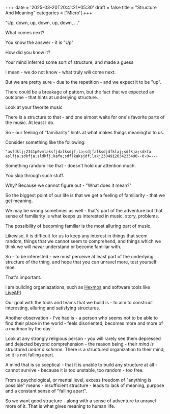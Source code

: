 +++
date = '2025-03-20T20:41:21+05:30'
draft = false
title = "Structure And Meaning"
categories = ['Micro']
+++

"Up, down, up, down, up, down, ..."

What comes next?

You know the answer - it is "Up"

How did you know it?

Your mind inferred some sort of structure, and made a guess

I mean - we do not know - what truly *will* come next.

But we are pretty sure - due to the repetition - and we expect it to be "up". 

There could be a breakage of pattern, but the fact that
we expected an outcome - that hints at underlying structure.

Look  at your favorite music

There is a structure to that - and one almost waits for one's
favorite parts of the music. At least I do.

So - our feeling of "familiarity" hints at what makes things
meaningful to us.

Consider something like the following:

```
"asfdklj;2341p0vmlaksfjdalksdjf;la;sdjfalksdjdfklaj;sdfkja;sdkfa
aslfja;sdkfja;sldkfj;kafa;sdflkaksjdf;lakj23049i2034233490--0-0=---
```

Something random like that - doesn't hold our attention much.

You skip through such stuff.

Why? Because we cannot figure out - "What does it mean?"

So the biggest point of our life is that we get a feeling
of familiarity - that we get meaning.

We may be wrong sometimes as well - that's part of the adventure but that sense of familiarity is what keeps us interested in
music, story, problems.

The possibility of becoming familiar is the most alluring part
of music.

Likewise, it is difficult for us to keep any interest in things
that seem random, things that we cannot seem to comprehend, and
things which we think we will *never* understand or become familiar with.

So - to be interested - we must perceive at least part of the underlying
structure of the thing, and hope that you can unravel more, test yourself
moe.

That's important.

I am building organiazations, such as [Hexmos](https://hexmos.com) and software
tools like [LiveAPI](https://hexmos.com/liveapi)

Our goal with the tools and teams that we build is - to aim to construct
interesting, alluring and satisfying structures.

Another observation - I've had is - a person who seems not to be able
to find their place in the world - feels disoriented, becomes
more and more of a madman by the day. 

Look at any strongly religious person - you will rarely see them
depressed and dejected beyond comprehension - the reason being - their
*mind is structured under a scheme*. There is a structured organization to their mind, so it
is not falling apart.

A mind that is so sceptical - that it is unable to build any structure
at all - cannot survive - because it is too unstable, too random - too
free. 

From a psychological, or mental level, excess freedom of "anything is possible"
means - insufficient structure - leads to lack of meaning, purpose and a constant
sense of "falling apart".

So we want good structure - along with a sense of adventure to unravel more of it.
That is what gives meaning to human life.